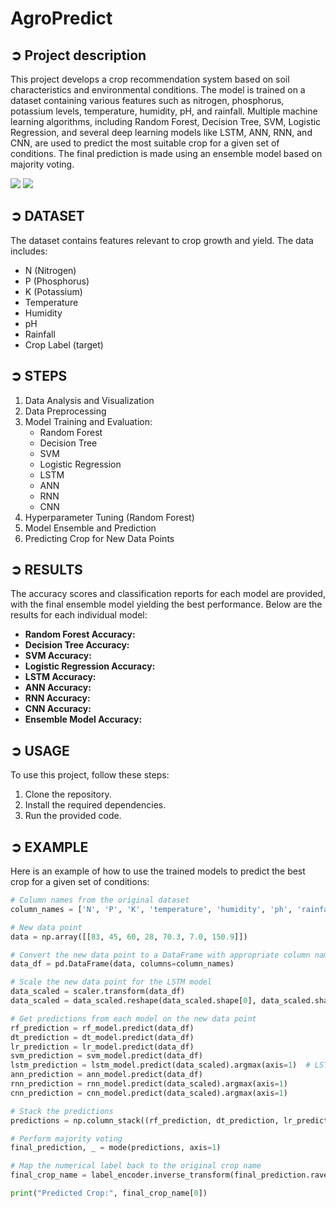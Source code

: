 
# AgroPredict

## ➲ Project description
This project develops a crop recommendation system based on soil characteristics and environmental conditions. The model is trained on a dataset containing various features such as nitrogen, phosphorus, potassium levels, temperature, humidity, pH, and rainfall. Multiple machine learning algorithms, including Random Forest, Decision Tree, SVM, Logistic Regression, and several deep learning models like LSTM, ANN, RNN, and CNN, are used to predict the most suitable crop for a given set of conditions. The final prediction is made using an ensemble model based on majority voting.

<img src="https://img.shields.io/badge/Language:-Python-5555ff">  <img src="https://img.shields.io/badge/Platform:- Google Colab-E32800">

## ➲ DATASET
The dataset contains features relevant to crop growth and yield. The data includes:
- N (Nitrogen)
- P (Phosphorus)
- K (Potassium)
- Temperature
- Humidity
- pH
- Rainfall
- Crop Label (target)

## ➲ STEPS
1. Data Analysis and Visualization
2. Data Preprocessing
3. Model Training and Evaluation:
    - Random Forest
    - Decision Tree
    - SVM
    - Logistic Regression
    - LSTM
    - ANN
    - RNN
    - CNN
4. Hyperparameter Tuning (Random Forest)
5. Model Ensemble and Prediction
6. Predicting Crop for New Data Points

## ➲ RESULTS
The accuracy scores and classification reports for each model are provided, with the final ensemble model yielding the best performance. Below are the results for each individual model:

- **Random Forest Accuracy:** 
- **Decision Tree Accuracy:** 
- **SVM Accuracy:** 
- **Logistic Regression Accuracy:** 
- **LSTM Accuracy:** 
- **ANN Accuracy:** 
- **RNN Accuracy:** 
- **CNN Accuracy:** 
- **Ensemble Model Accuracy:** 

## ➲ USAGE
To use this project, follow these steps:
1. Clone the repository.
2. Install the required dependencies.
3. Run the provided code.

## ➲ EXAMPLE
Here is an example of how to use the trained models to predict the best crop for a given set of conditions:

```python
# Column names from the original dataset
column_names = ['N', 'P', 'K', 'temperature', 'humidity', 'ph', 'rainfall']

# New data point
data = np.array([[83, 45, 60, 28, 70.3, 7.0, 150.9]])

# Convert the new data point to a DataFrame with appropriate column names
data_df = pd.DataFrame(data, columns=column_names)

# Scale the new data point for the LSTM model
data_scaled = scaler.transform(data_df)
data_scaled = data_scaled.reshape(data_scaled.shape[0], data_scaled.shape[1], 1)

# Get predictions from each model on the new data point
rf_prediction = rf_model.predict(data_df)
dt_prediction = dt_model.predict(data_df)
lr_prediction = lr_model.predict(data_df)
svm_prediction = svm_model.predict(data_df)
lstm_prediction = lstm_model.predict(data_scaled).argmax(axis=1)  # LSTM output needs to be transformed to class
ann_prediction = ann_model.predict(data_df)
rnn_prediction = rnn_model.predict(data_scaled).argmax(axis=1)
cnn_prediction = cnn_model.predict(data_scaled).argmax(axis=1)

# Stack the predictions
predictions = np.column_stack((rf_prediction, dt_prediction, lr_prediction, svm_prediction, lstm_prediction, ann_prediction, rnn_prediction, cnn_prediction))

# Perform majority voting
final_prediction, _ = mode(predictions, axis=1)

# Map the numerical label back to the original crop name
final_crop_name = label_encoder.inverse_transform(final_prediction.ravel())

print("Predicted Crop:", final_crop_name[0])
```
